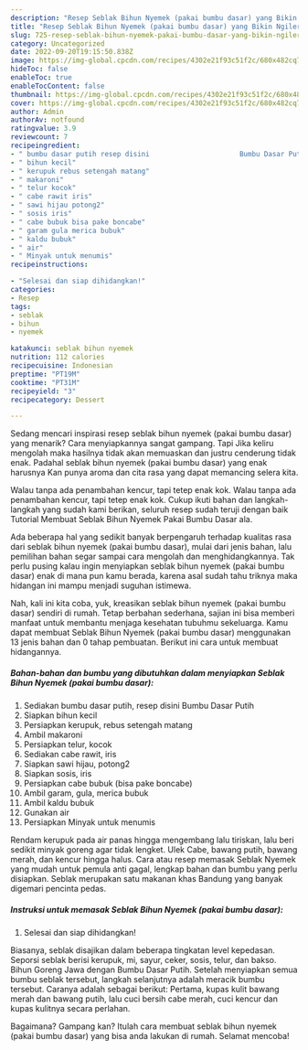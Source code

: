 ```yaml
---
description: "Resep Seblak Bihun Nyemek (pakai bumbu dasar) yang Bikin Ngiler , Lezat"
title: "Resep Seblak Bihun Nyemek (pakai bumbu dasar) yang Bikin Ngiler , Lezat"
slug: 725-resep-seblak-bihun-nyemek-pakai-bumbu-dasar-yang-bikin-ngiler-lezat
category: Uncategorized
date: 2022-09-20T19:15:50.838Z
image: https://img-global.cpcdn.com/recipes/4302e21f93c51f2c/680x482cq70/seblak-bihun-nyemek-pakai-bumbu-dasar-foto-resep-utama.jpg
hideToc: false
enableToc: true
enableTocContent: false
thumbnail: https://img-global.cpcdn.com/recipes/4302e21f93c51f2c/680x482cq70/seblak-bihun-nyemek-pakai-bumbu-dasar-foto-resep-utama.jpg
cover: https://img-global.cpcdn.com/recipes/4302e21f93c51f2c/680x482cq70/seblak-bihun-nyemek-pakai-bumbu-dasar-foto-resep-utama.jpg
author: Admin
authorAv: notfound
ratingvalue: 3.9
reviewcount: 7
recipeingredient:
- " bumbu dasar putih resep disini                      Bumbu Dasar Putih"
- " bihun kecil"
- " kerupuk rebus setengah matang"
- " makaroni"
- " telur kocok"
- " cabe rawit iris"
- " sawi hijau potong2"
- " sosis iris"
- " cabe bubuk bisa pake boncabe"
- " garam gula merica bubuk"
- " kaldu bubuk"
- " air"
- " Minyak untuk menumis"
recipeinstructions:

- "Selesai dan siap dihidangkan!"
categories:
- Resep
tags:
- seblak
- bihun
- nyemek

katakunci: seblak bihun nyemek 
nutrition: 112 calories
recipecuisine: Indonesian
preptime: "PT19M"
cooktime: "PT31M"
recipeyield: "3"
recipecategory: Dessert

---
```



Sedang mencari inspirasi resep seblak bihun nyemek (pakai bumbu dasar) yang menarik? Cara menyiapkannya sangat gampang. Tapi Jika keliru mengolah maka hasilnya tidak akan memuaskan dan justru cenderung tidak enak. Padahal seblak bihun nyemek (pakai bumbu dasar) yang enak harusnya Kan punya aroma dan cita rasa yang dapat memancing selera kita.


Walau tanpa ada penambahan kencur, tapi tetep enak kok. Walau tanpa ada penambahan kencur, tapi tetep enak kok. Cukup ikuti bahan dan langkah-langkah yang sudah kami berikan, seluruh resep sudah teruji dengan baik Tutorial Membuat Seblak Bihun Nyemek Pakai Bumbu Dasar ala.

Ada beberapa hal yang sedikit banyak berpengaruh terhadap kualitas rasa dari seblak bihun nyemek (pakai bumbu dasar), mulai dari jenis bahan, lalu pemilihan bahan segar sampai cara mengolah dan menghidangkannya. Tak perlu pusing kalau ingin menyiapkan seblak bihun nyemek (pakai bumbu dasar) enak di mana pun kamu berada, karena asal sudah tahu triknya maka hidangan ini mampu menjadi suguhan istimewa.


Nah, kali ini kita coba, yuk, kreasikan seblak bihun nyemek (pakai bumbu dasar) sendiri di rumah. Tetap berbahan sederhana, sajian ini bisa memberi manfaat untuk membantu menjaga kesehatan tubuhmu sekeluarga. Kamu dapat membuat Seblak Bihun Nyemek (pakai bumbu dasar) menggunakan 13 jenis bahan dan 0 tahap pembuatan. Berikut ini cara untuk membuat hidangannya.

<!--inarticleads1-->

##### Bahan-bahan dan bumbu yang dibutuhkan dalam menyiapkan Seblak Bihun Nyemek (pakai bumbu dasar):

1. Sediakan  bumbu dasar putih, resep disini                      Bumbu Dasar Putih
1. Siapkan  bihun kecil
1. Persiapkan  kerupuk, rebus setengah matang
1. Ambil  makaroni
1. Persiapkan  telur, kocok
1. Sediakan  cabe rawit, iris
1. Siapkan  sawi hijau, potong2
1. Siapkan  sosis, iris
1. Persiapkan  cabe bubuk (bisa pake boncabe)
1. Ambil  garam, gula, merica bubuk
1. Ambil  kaldu bubuk
1. Gunakan  air
1. Persiapkan  Minyak untuk menumis


Rendam kerupuk pada air panas hingga mengembang lalu tiriskan, lalu beri sedikit minyak goreng agar tidak lengket. Ulek Cabe, bawang putih, bawang merah, dan kencur hingga halus. Cara atau resep memasak Seblak Nyemek yang mudah untuk pemula anti gagal, lengkap bahan dan bumbu yang perlu disiapkan. Seblak merupakan satu makanan khas Bandung yang banyak digemari pencinta pedas. 

<!--inarticleads2-->

##### Instruksi untuk memasak Seblak Bihun Nyemek (pakai bumbu dasar):


1. Selesai dan siap dihidangkan!

Biasanya, seblak disajikan dalam beberapa tingkatan level kepedasan. Seporsi seblak berisi kerupuk, mi, sayur, ceker, sosis, telur, dan bakso. Bihun Goreng Jawa dengan Bumbu Dasar Putih. Setelah menyiapkan semua bumbu seblak tersebut, langkah selanjutnya adalah meracik bumbu tersebut. Caranya adalah sebagai berikut: Pertama, kupas kulit bawang merah dan bawang putih, lalu cuci bersih cabe merah, cuci kencur dan kupas kulitnya secara perlahan. 

Bagaimana? Gampang kan? Itulah cara membuat seblak bihun nyemek (pakai bumbu dasar) yang bisa anda lakukan di rumah. Selamat mencoba!
